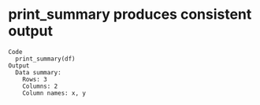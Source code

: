 # print_summary produces consistent output

    Code
      print_summary(df)
    Output
      Data summary:
        Rows: 3 
        Columns: 2 
        Column names: x, y 

